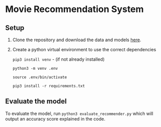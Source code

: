 # Movie Recommendation System

## Setup

1. Clone the repository and download the data and models [here](https://drive.google.com/open?id=1fwDX13PFy3gWuR-quDWnH8b95uvVMlcO).

2. Create a python virtual environment to use the correct dependencies

    `pip3 install venv` - (if not already installed)

    ` python3 -m venv .env `

    `source .env/bin/activate`

    `pip3 install -r requirements.txt`

## Evaluate the model 

To evaluate the model, run `python3 evaluate_recommender.py` which will
output an accuracy score explained in the code. 

